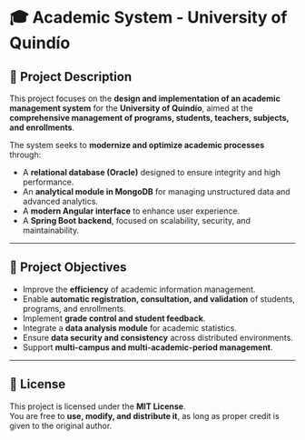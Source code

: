 # 🎓 Academic System - University of Quindío

## 📘 Project Description
This project focuses on the **design and implementation of an academic management system** for the **University of Quindío**, aimed at the **comprehensive management of programs, students, teachers, subjects, and enrollments**.

The system seeks to **modernize and optimize academic processes** through:
- A **relational database (Oracle)** designed to ensure integrity and high performance.
- An **analytical module in MongoDB** for managing unstructured data and advanced analytics.
- A **modern Angular interface** to enhance user experience.
- A **Spring Boot backend**, focused on scalability, security, and maintainability.

---

## 🚀 Project Objectives
- Improve the **efficiency** of academic information management.  
- Enable **automatic registration, consultation, and validation** of students, programs, and enrollments.  
- Implement **grade control and student feedback**.  
- Integrate a **data analysis module** for academic statistics.  
- Ensure **data security and consistency** across distributed environments.  
- Support **multi-campus and multi-academic-period management**.

---

## 📝 License
This project is licensed under the **MIT License**.  
You are free to **use, modify, and distribute it**, as long as proper credit is given to the original author.
